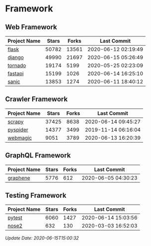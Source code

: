 # Framework

## Web Framework

| Project Name | Stars | Forks | Last Commit |
| ------------ | ----- | ----- | ----------- |
| [flask](https://github.com/pallets/flask) | 50782 | 13561 | 2020-06-12 02:19:49 |
| [django](https://github.com/django/django) | 49990 | 21697 | 2020-06-15 05:26:49 |
| [tornado](https://github.com/tornadoweb/tornado) | 19174 | 5199 | 2020-05-25 02:23:09 |
| [fastapi](https://github.com/tiangolo/fastapi) | 15199 | 1026 | 2020-06-14 16:25:10 |
| [sanic](https://github.com/huge-success/sanic) | 13853 | 1274 | 2020-06-11 18:40:12 |

## Crawler Framework

| Project Name | Stars | Forks | Last Commit |
| ------------ | ----- | ----- | ----------- |
| [scrapy](https://github.com/scrapy/scrapy) | 37425 | 8638 | 2020-06-14 09:45:27 |
| [pyspider](https://github.com/binux/pyspider) | 14377 | 3499 | 2019-11-14 06:16:04 |
| [webmagic](https://github.com/code4craft/webmagic) | 9051 | 3789 | 2020-06-13 16:20:39 |

## GraphQL Framework

| Project Name | Stars | Forks | Last Commit |
| ------------ | ----- | ----- | ----------- |
| [graphene](https://github.com/graphql-python/graphene) | 5776 | 612 | 2020-06-05 04:30:23 |

## Testing Framework

| Project Name | Stars | Forks | Last Commit |
| ------------ | ----- | ----- | ----------- |
| [pytest](https://github.com/pytest-dev/pytest) | 6060 | 1427 | 2020-06-14 15:03:56 |
| [nose2](https://github.com/nose-devs/nose2) | 632 | 130 | 2020-03-03 16:52:03 |

*Update Date: 2020-06-15T15:00:32*